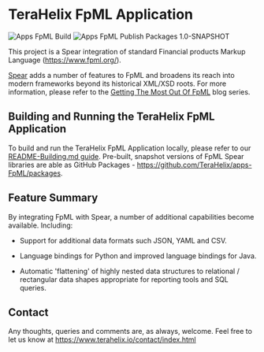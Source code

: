 # TeraHelix FpML Application

![Apps FpML Build](https://github.com/TeraHelix/apps-FpML/workflows/Apps%20FpML%20Build/badge.svg)
![Apps FpML Publish Packages 1.0-SNAPSHOT](https://github.com/TeraHelix/apps-FpML/workflows/Apps%20FpML%20Publish%20Packages%201.0-SNAPSHOT/badge.svg)

This project is a Spear integration of standard Financial products Markup Language (https://www.fpml.org/).

[Spear](https://www.terahelix.io/products-spear/index.html) adds a number of features to FpML and broadens its reach into modern frameworks beyond its historical XML/XSD roots. For more information, please refer to the [Getting The Most Out Of FpML](https://www.terahelix.io/blog/Getting-The-Most-Out-Of-FpML-Part-1/index.html) blog series.  

## Building and Running the TeraHelix FpML Application

To build and run the TeraHelix FpML Application locally, please refer to our [README-Building.md guide](README-Building.md). Pre-built, snapshot versions of FpML Spear libraries are able as GitHub Packages - https://github.com/TeraHelix/apps-FpML/packages.  

## Feature Summary

By integrating FpML with Spear, a number of additional capabilities become available. Including:

* Support for additional data formats such JSON, YAML and CSV.

* Language bindings for Python and improved language bindings for Java.

* Automatic 'flattening' of highly nested data structures to relational / rectangular data shapes appropriate for reporting tools and SQL queries.
 
## Contact

Any thoughts, queries and comments are, as always, welcome. Feel free to let us know at https://www.terahelix.io/contact/index.html



    
 
